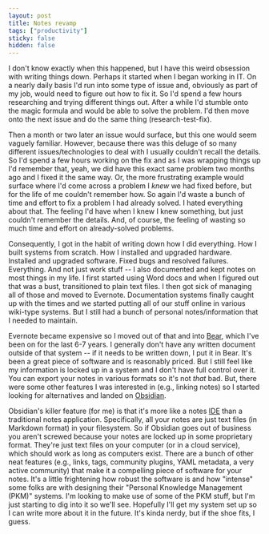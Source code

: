 ```yaml
---
layout: post
title: Notes revamp
tags: ["productivity"]
sticky: false
hidden: false
---
```


I don't know exactly when this happened, but I have this weird obsession with writing things down.  Perhaps it started when I began working in IT.  On a nearly daily basis I'd run into some type of issue and, obviously as part of my job, would need to figure out how to fix it.  So I'd spend a few hours researching and trying different things out.  After a while I'd stumble onto the magic formula and would be able to solve the problem.  I'd then move onto the next issue and do the same thing (research-test-fix).

Then a month or two later an issue would surface, but this one would seem vaguely familiar.  However, because there was this deluge of so many different issues/technologies to deal with I usually couldn't recall the details.  So I'd spend a few hours working on the fix and as I was wrapping things up I'd remember that, yeah, we did have this exact same problem two months ago and I fixed it the same way.  Or, the more frustrating example would surface where I'd come across a problem I *knew* we had fixed before, but for the life of me couldn't remember how.  So again I'd waste a bunch of time and effort to fix a problem I had already solved.  I hated everything about that.  The feeling I'd have when I knew I knew something, but just couldn't remember the details.  And, of course, the feeling of wasting so much time and effort on already-solved problems.

Consequently, I got in the habit of writing down how I did everything.  How I built systems from scratch.  How I installed and upgraded hardware.  Installed and upgraded software.  Fixed bugs and resolved failures.  Everything.  And not just work stuff -- I also documented and kept notes on most things in my life.  I first started using Word docs and when I figured out that was a bust, transitioned to plain text files.  I then got sick of managing all of those and moved to Evernote.  Documentation systems finally caught up with the times and we started putting all of our stuff online in various wiki-type systems.  But I still had a bunch of personal notes/information that I needed to maintain.

Evernote became expensive so I moved out of that and into [Bear](https://bear.app), which I've been on for the last 6-7 years.  I generally don't have any written document outside of that system -- if it needs to be written down, I put it in Bear.  It's been a great piece of software and is reasonably priced.  But I still feel like my information is locked up in a system and I don't have full control over it.  You can export your notes in various formats so it's not *that* bad.  But, there were some other features I was interested in (e.g., linking notes) so I started looking for alternatives and landed on [Obsidian](https://obsidian.md).

Obsidian's killer feature (for me) is that it's more like a notes [IDE](https://en.wikipedia.org/wiki/Integrated_development_environment) than a traditional notes application.  Specifically, all your notes are just text files (in Markdown format) in your filesystem.  So if Obsidian goes out of business you aren't screwed because your notes are locked up in some proprietary format.  They're just text files on your computer (or in a cloud service), which should work as long as computers exist.  There are a bunch of other neat features (e.g., links, tags, community plugins, YAML metadata, a very active community) that make it a compelling piece of software for your notes.  It's a little frightening how robust the software is and how "intense" some folks are with designing their "Personal Knowledge Management (PKM)" systems.  I'm looking to make use of some of the PKM stuff, but I'm just starting to dig into it so we'll see.  Hopefully I'll get my system set up so I can write more about it in the future.  It's kinda nerdy, but if the shoe fits, I guess.